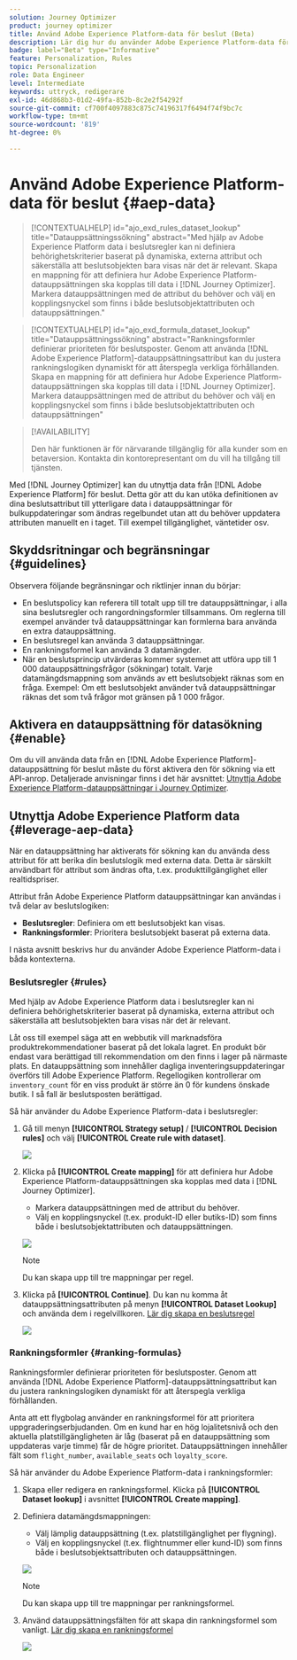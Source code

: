 ```yaml
---
solution: Journey Optimizer
product: journey optimizer
title: Använd Adobe Experience Platform-data för beslut (Beta)
description: Lär dig hur du använder Adobe Experience Platform-data för att fatta beslut.
badge: label="Beta" type="Informative"
feature: Personalization, Rules
topic: Personalization
role: Data Engineer
level: Intermediate
keywords: uttryck, redigerare
exl-id: 46d868b3-01d2-49fa-852b-8c2e2f54292f
source-git-commit: cf700f4097883c875c74196317f6494f74f9bc7c
workflow-type: tm+mt
source-wordcount: '819'
ht-degree: 0%

---
```


# Använd Adobe Experience Platform-data för beslut {#aep-data}

>[!CONTEXTUALHELP]
>id="ajo_exd_rules_dataset_lookup"
>title="Datauppsättningssökning"
>abstract="Med hjälp av Adobe Experience Platform data i beslutsregler kan ni definiera behörighetskriterier baserat på dynamiska, externa attribut och säkerställa att beslutsobjekten bara visas när det är relevant. Skapa en mappning för att definiera hur Adobe Experience Platform-datauppsättningen ska kopplas till data i [!DNL Journey Optimizer]. Markera datauppsättningen med de attribut du behöver och välj en kopplingsnyckel som finns i både beslutsobjektattributen och datauppsättningen."

>[!CONTEXTUALHELP]
>id="ajo_exd_formula_dataset_lookup"
>title="Datauppsättningssökning"
>abstract="Rankningsformler definierar prioriteten för beslutsposter. Genom att använda [!DNL Adobe Experience Platform]-datauppsättningsattribut kan du justera rankningslogiken dynamiskt för att återspegla verkliga förhållanden. Skapa en mappning för att definiera hur Adobe Experience Platform-datauppsättningen ska kopplas till data i [!DNL Journey Optimizer]. Markera datauppsättningen med de attribut du behöver och välj en kopplingsnyckel som finns i både beslutsobjektattributen och datauppsättningen"

>[!AVAILABILITY]
>
>Den här funktionen är för närvarande tillgänglig för alla kunder som en betaversion. Kontakta din kontorepresentant om du vill ha tillgång till tjänsten.

Med [!DNL Journey Optimizer] kan du utnyttja data från [!DNL Adobe Experience Platform] för beslut. Detta gör att du kan utöka definitionen av dina beslutsattribut till ytterligare data i datauppsättningar för bulkuppdateringar som ändras regelbundet utan att du behöver uppdatera attributen manuellt en i taget. Till exempel tillgänglighet, väntetider osv.

## Skyddsritningar och begränsningar {#guidelines}

Observera följande begränsningar och riktlinjer innan du börjar:

* En beslutspolicy kan referera till totalt upp till tre datauppsättningar, i alla sina beslutsregler och rangordningsformler tillsammans. Om reglerna till exempel använder två datauppsättningar kan formlerna bara använda en extra datauppsättning.
* En beslutsregel kan använda 3 datauppsättningar.
* En rankningsformel kan använda 3 datamängder.
* När en beslutsprincip utvärderas kommer systemet att utföra upp till 1 000 datauppsättningsfrågor (sökningar) totalt. Varje datamängdsmappning som används av ett beslutsobjekt räknas som en fråga. Exempel: Om ett beslutsobjekt använder två datauppsättningar räknas det som två frågor mot gränsen på 1 000 frågor.

## Aktivera en datauppsättning för datasökning {#enable}

Om du vill använda data från en [!DNL Adobe Experience Platform]-datauppsättning för beslut måste du först aktivera den för sökning via ett API-anrop. Detaljerade anvisningar finns i det här avsnittet: [Utnyttja Adobe Experience Platform-datauppsättningar i Journey Optimizer](../data/lookup-aep-data.md).

## Utnyttja Adobe Experience Platform data {#leverage-aep-data}

När en datauppsättning har aktiverats för sökning kan du använda dess attribut för att berika din beslutslogik med externa data. Detta är särskilt användbart för attribut som ändras ofta, t.ex. produkttillgänglighet eller realtidspriser.

Attribut från Adobe Experience Platform datauppsättningar kan användas i två delar av beslutslogiken:

* **Beslutsregler**: Definiera om ett beslutsobjekt kan visas.
* **Rankningsformler**: Prioritera beslutsobjekt baserat på externa data.

I nästa avsnitt beskrivs hur du använder Adobe Experience Platform-data i båda kontexterna.

### Beslutsregler {#rules}

Med hjälp av Adobe Experience Platform data i beslutsregler kan ni definiera behörighetskriterier baserat på dynamiska, externa attribut och säkerställa att beslutsobjekten bara visas när det är relevant.

Låt oss till exempel säga att en webbutik vill marknadsföra produktrekommendationer baserat på det lokala lagret. En produkt bör endast vara berättigad till rekommendation om den finns i lager på närmaste plats. En datauppsättning som innehåller dagliga inventeringsuppdateringar överförs till Adobe Experience Platform. Regellogiken kontrollerar om `inventory_count` för en viss produkt är större än 0 för kundens önskade butik. I så fall är beslutsposten berättigad.

Så här använder du Adobe Experience Platform-data i beslutsregler:

1. Gå till menyn **[!UICONTROL Strategy setup]** / **[!UICONTROL Decision rules]** och välj **[!UICONTROL Create rule with dataset]**.

   ![](assets/exd-lookup-rule.png)

1. Klicka på **[!UICONTROL Create mapping]** för att definiera hur Adobe Experience Platform-datauppsättningen ska kopplas med data i [!DNL Journey Optimizer].

   * Markera datauppsättningen med de attribut du behöver.
   * Välj en kopplingsnyckel (t.ex. produkt-ID eller butiks-ID) som finns både i beslutsobjektattributen och datauppsättningen.

   ![](assets/exd-lookup-mapping.png)

   >[!NOTE]
   >
   >Du kan skapa upp till tre mappningar per regel.

1. Klicka på **[!UICONTROL Continue]**. Du kan nu komma åt datauppsättningsattributen på menyn **[!UICONTROL Dataset Lookup]** och använda dem i regelvillkoren. [Lär dig skapa en beslutsregel](../experience-decisioning/rules.md#create)

   ![](assets/exd-lookup-menu.png)

### Rankningsformler {#ranking-formulas}

Rankningsformler definierar prioriteten för beslutsposter. Genom att använda [!DNL Adobe Experience Platform]-datauppsättningsattribut kan du justera rankningslogiken dynamiskt för att återspegla verkliga förhållanden.

Anta att ett flygbolag använder en rankningsformel för att prioritera uppgraderingserbjudanden. Om en kund har en hög lojalitetsnivå och den aktuella platstillgängligheten är låg (baserat på en datauppsättning som uppdateras varje timme) får de högre prioritet. Datauppsättningen innehåller fält som `flight_number`, `available_seats` och `loyalty_score`.

Så här använder du Adobe Experience Platform-data i rankningsformler:

1. Skapa eller redigera en rankningsformel. Klicka på **[!UICONTROL Dataset lookup]** i avsnittet **[!UICONTROL Create mapping]**.

1. Definiera datamängdsmappningen:

   * Välj lämplig datauppsättning (t.ex. platstillgänglighet per flygning).
   * Välj en kopplingsnyckel (t.ex. flightnummer eller kund-ID) som finns både i beslutsobjektsattributen och datauppsättningen.

   ![](assets/exd-lookup-formula-mapping.png)

   >[!NOTE]
   >
   >Du kan skapa upp till tre mappningar per rankningsformel.

1. Använd datauppsättningsfälten för att skapa din rankningsformel som vanligt. [Lär dig skapa en rankningsformel](ranking/ranking-formulas.md#create-ranking-formula)

   ![](assets/exd-lookup-formula-criteria.png)

